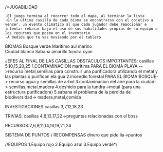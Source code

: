 /*JUGABILIDAD

    -El juego termina al recorrer todo el mapa, al terminar la lista
    -En la ultima casilla de cada bioma se encontraran con el objetivo a vencer, un evento climatico al que cada jugador debe reaccionar e intentar rebasar bajo el uso de sus habilidades propias de su equipo o los recursos que posea en el inventario
    -A medida que te vas moviendo por el tablero 


BIOMAS
Bosque  verde
Maritimo    aul marino  
Ciudad  blanco
Sabana  amarillo
tundra  cyan

    

JEFES AL FINAL DE LAS CASILLAS OBSTACULOS IMPORTANTES:
casillas 5,10,15,20,25
1.CONTAMINACION maritima PARA EL BIOMA PLAYA -->recurso metal,semillas para construir una purificadora utilizando el metal y las plantas q purifican ela gua
2.Incendio forestal PARA EL BIOMA BOSQUE-> recurso agua y semillas de arbol
3.contaminacion del aire para la ciudad-> semillas,metal,madera
4.deshielo para la tundra->metal (para una estructura purificadora)
5.sabana el problema de la perdida de biodiversidad-> madera,metal,comida



INVESTIGACIONES
casillas 3,7,12,18,23

TRIVIAS:
casillas 4,8,13,17,22->preguntas relacionadas con el boss

RECURSOS:2,6,9,11,14,16,19,21,24


SISTEMA DE PUNTOS / RECOMPENSAS
dinero que pide lia->puntos


//EQUIPOS
1.Equipo rojo
2.Equipo azul
3.Equipo verde*/
